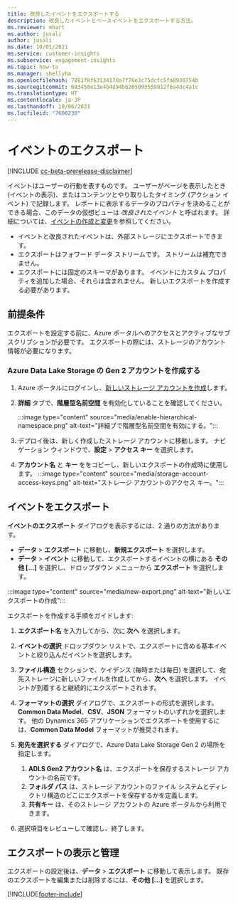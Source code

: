 ```yaml
---
title: 改良したイベントをエクスポートする
description: 改良したイベントとベースイベントをエクスポートする方法。
ms.reviewer: mhart
ms.author: jusali
author: jusali
ms.date: 10/01/2021
ms.service: customer-insights
ms.subservice: engagement-insights
ms.topic: how-to
ms.manager: shellyha
ms.openlocfilehash: 7881f8f63134170a7f76e3c75dcfc5fa8930754b
ms.sourcegitcommit: 693458e13e4b4d94b6205093559912f6a4dc4a1c
ms.translationtype: HT
ms.contentlocale: ja-JP
ms.lasthandoff: 10/06/2021
ms.locfileid: "7606230"
---
```

# <a name="export-events"></a>イベントのエクスポート

[!INCLUDE [cc-beta-prerelease-disclaimer](includes/cc-beta-prerelease-disclaimer.md)]

イベントはユーザーの行動を表すものです。 ユーザーがページを表示したとき (イベントの表示)、またはコンテンツとやり取りしたタイミング (アクション イベント) で記録します。 レポートに表示するデータのプロパティを決めることができる場合、このデータの仮想ビューは *改良されたイベント* と呼ばれます。 詳細については、[イベントの作成と変更](refined-events.md)を参照してください。

- イベントと改良されたイベントは、外部ストレージにエクスポートできます。 
- エクスポートはフォワード データ ストリームです。 ストリームは補充できません。 
- エクスポートには固定のスキーマがあります。 イベントにカスタム プロパティを追加した場合、それらは含まれません。 新しいエクスポートを作成する必要があります。

## <a name="prerequisites"></a>前提条件

エクスポートを設定する前に、Azure ポータルへのアクセスとアクティブなサブスクリプションが必要です。 エクスポートの際には、ストレージのアカウント情報が必要になります。 

### <a name="create-an-azure-data-lake-storage-gen-2-accounts"></a>Azure Data Lake Storage の Gen 2 アカウントを作成する

1. Azure ポータルにログインし、[新しいストレージ アカウントを作成](/azure/storage/common/storage-account-create)します。 

1. **詳細** タブで、**階層型名前空間** を有効化していることを確認してください。 

   :::image type="content" source="media/enable-hierarchical-namespace.png" alt-text="詳細ブで階層型名前空間を有効にする。":::

1. デプロイ後は、新しく作成したストレージ アカウントに移動します。 ナビゲーション ウィンドウで、**設定** > **アクセス キー** を選択します。 

1. **アカウント名** と **キー** ををコピーし、新しいエクスポートの作成時に使用します。
   :::image type="content" source="media/storage-account-access-keys.png" alt-text="ストレージ アカウントのアクセス キー。":::

## <a name="export-events"></a>イベントをエクスポート

**イベントのエクスポート** ダイアログを表示するには、2 通りの方法があります。 
- **データ** > **エクスポート** に移動し、**新規エクスポート** を選択します。
- **データ** > **イベント** に移動して、エクスポートするイベントの横にある **その他 [...]** を選択し、ドロップダウン メニューから **エクスポート** を選択します。 

:::image type="content" source="media/new-export.png" alt-text="新しいエクスポートの作成":::

エクスポートを作成する手順をガイドします:

1. **エクスポート名** を入力してから、次に **次へ** を選択します。

1. **イベントの選択** ドロップダウン リストで、エクスポートに含める基本イベントと絞り込んだイベントを選択します。 

1. **ファイル構造** セクションで、ケイデンス (毎時または毎日) を選択して、宛先ストレージに新しいファイルを作成してから、**次へ** を選択します。 イベントが到着すると継続的にエクスポートされます。

1. **フォーマットの選択** ダイアログで、エクスポートの形式を選択します。 **Common Data Model**、**CSV**、**JSON** フォーマットのいずれかを選択します。 他の Dynamics 365 アプリケーションでエクスポートを使用するには、**Common Data Model** フォーマットが推奨されます。

1. **宛先を選択する** ダイアログで、Azure Data Lake Storage Gen 2 の場所を指定します。
    1. **ADLS Gen2 アカウント名** は、エクスポートを保存するストレージ アカウントの名前です。 
    1. **フォルダ パス** は、ストレージ アカウントのファイル システムとディレクトリ構造のどこにエクスポートを保存するかを定義します。
    1. **共有キー** は、そのストレージ アカウントの Azure ポータルから利用できます。

1. 選択項目をレビューして確認し、終了します。

## <a name="view-and-manage-exports"></a>エクスポートの表示と管理

エクスポートの設定後は、**データ** > **エクスポート** に移動して表示します。 既存のエクスポートを編集または削除するには、**その他 [...]** を選択します。


[!INCLUDE[footer-include](../includes/footer-banner.md)]
